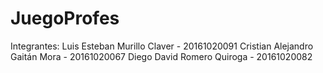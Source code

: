 # JuegoProfes
Integrantes:
Luis Esteban Murillo Claver - 20161020091 Cristian Alejandro Gaitán Mora - 20161020067 Diego David Romero Quiroga - 20161020082
